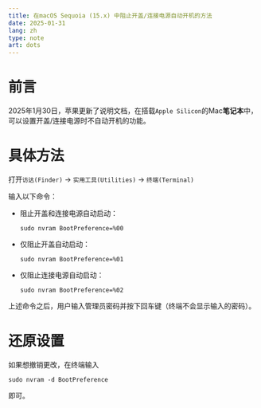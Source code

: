```yaml
---
title: 在macOS Sequoia (15.x) 中阻止开盖/连接电源自动开机的方法
date: 2025-01-31
lang: zh
type: note
art: dots
---
```


# 前言

2025年1月30日，苹果更新了说明文档，在搭载`Apple Silicon`的Mac**笔记本**中，可以设置开盖/连接电源时不自动开机的功能。

# 具体方法

打开`访达(Finder)` -> `实用工具(Utilities)` -> `终端(Terminal)`

输入以下命令：

- 阻止开盖和连接电源自动启动：

  ```shell
  sudo nvram BootPreference=%00
  ```

- 仅阻止开盖自动启动：

  ```shell
  sudo nvram BootPreference=%01
  ```

- 仅阻止连接电源自动启动：
  ```shell
  sudo nvram BootPreference=%02
  ```

上述命令之后，用户输入管理员密码并按下回车键（终端不会显示输入的密码）。

# 还原设置

如果想撤销更改，在终端输入

```shell
sudo nvram -d BootPreference
```

即可。
